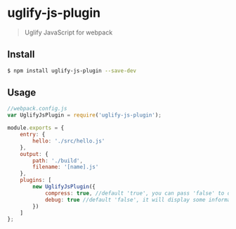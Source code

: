 # uglify-js-plugin
> Uglify JavaScript for webpack

## Install

```bash
$ npm install uglify-js-plugin --save-dev
```

## Usage

```javascript
//webpack.config.js
var UglifyJsPlugin = require('uglify-js-plugin');

module.exports = {
    entry: {
        hello: './src/hello.js'
    },
    output: {
        path: './build',
        filename: '[name].js'
    },
    plugins: [
        new UglifyJsPlugin({
            compress: true, //default 'true', you can pass 'false' to disable this plugin
            debug: true //default 'false', it will display some information in console
        })
    ]
};
```